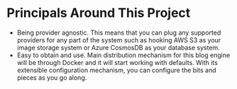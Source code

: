 # Principals Around This Project

 - Being provider agnostic. This means that you can plug any supported providers for any part of the system such as hooking AWS S3 as your image storage system or Azure CosmosDB as your database system.
 - Easy to obtain and use. Main distribution mechanism for this blog engine will be through Docker and it will start working with defaults. With its extensible configuration mechanism, you can configure the bits and pieces as you go along.